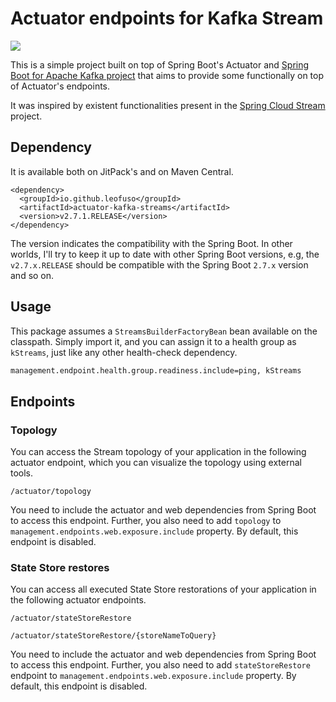 
# Actuator endpoints for Kafka Stream

[![](https://jitpack.io/v/LeoFuso/actuator-kafka-streams.svg)](https://jitpack.io/#LeoFuso/actuator-kafka-streams)

This is a simple project built on top of Spring Boot's Actuator and [Spring Boot for Apache Kafka project](https://spring.io/projects/spring-kafka/)
that aims to provide some functionally on top of Actuator's endpoints.

It was inspired by existent functionalities present in the [Spring Cloud Stream](https://spring.io/projects/spring-cloud-stream) project.

## Dependency
It is available both on JitPack's and on Maven Central.
```maven
<dependency>
  <groupId>io.github.leofuso</groupId>
  <artifactId>actuator-kafka-streams</artifactId>
  <version>v2.7.1.RELEASE</version>
</dependency>
``` 

The version indicates the compatibility with the Spring Boot. In other worlds, I'll try to keep it up to date with other
Spring Boot versions, e.g, the `v2.7.x.RELEASE` should be compatible with the Spring Boot `2.7.x` version and so on.

## Usage

This package assumes a `StreamsBuilderFactoryBean` bean available on the classpath. Simply import it, and you can assign it to a health
group as `kStreams`, just like any other health-check dependency.

```txt
management.endpoint.health.group.readiness.include=ping, kStreams
```

## Endpoints

### Topology

You can access the Stream topology of your application in the following actuator endpoint, which you can visualize the topology using external tools.

```
/actuator/topology
```

You need to include the actuator and web dependencies from Spring Boot to access this endpoint.
Further, you also need to add `topology` to `management.endpoints.web.exposure.include` property. By default, this endpoint is disabled.

### State Store restores

You can access all executed State Store restorations of your application in the following actuator endpoints.

```
/actuator/stateStoreRestore
```

```
/actuator/stateStoreRestore/{storeNameToQuery}
```

You need to include the actuator and web dependencies from Spring Boot to access this endpoint.
Further, you also need to add `stateStoreRestore` endpoint to `management.endpoints.web.exposure.include` property. By default, this endpoint is disabled.






